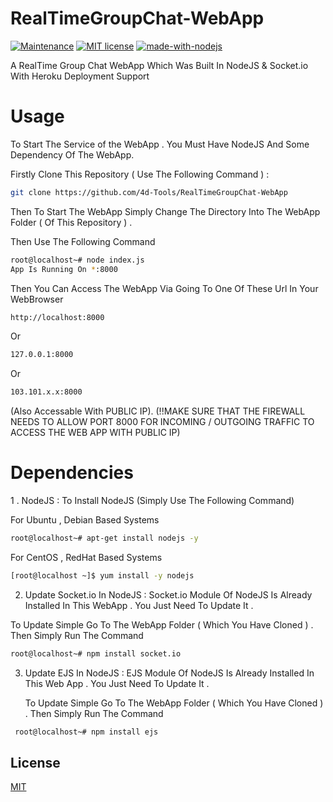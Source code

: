 # RealTimeGroupChat-WebApp
 
[![Maintenance](https://img.shields.io/badge/Maintained%3F-yes-green.svg)](https://Anubhab.xyz)
[![MIT license](https://img.shields.io/badge/License-MIT-blue.svg)](https://lbesson.mit-license.org/)
[![made-with-nodejs](https://img.shields.io/badge/Made%20with-NodeJS-1f425f.svg)](https://www.nodejs.org/)

A RealTime Group Chat WebApp Which Was Built In NodeJS & Socket.io With Heroku Deployment Support

# Usage 

To Start The Service of the WebApp . You Must Have NodeJS And Some Dependency Of The WebApp.

Firstly Clone This Repository ( Use The Following Command ) :

```bash
git clone https://github.com/4d-Tools/RealTimeGroupChat-WebApp
```

Then To Start The WebApp Simply Change The Directory Into The WebApp Folder ( Of This Repository ) .

Then Use The Following Command 

```bash
root@localhost~# node index.js
App Is Running On *:8000
```

Then You Can Access The WebApp Via Going To One Of These Url In Your WebBrowser

```bash
http://localhost:8000 
```
Or 

```bash
127.0.0.1:8000
```
Or

```bash
103.101.x.x:8000 
``` 
(Also Accessable With PUBLIC IP).
(!!MAKE SURE THAT THE FIREWALL NEEDS TO ALLOW PORT 8000 FOR INCOMING / OUTGOING TRAFFIC TO ACCESS THE WEB APP WITH PUBLIC IP)

# Dependencies

1 . NodeJS : To Install NodeJS (Simply Use The Following Command)

 For Ubuntu , Debian Based Systems
 ```bash 
root@localhost~# apt-get install nodejs -y
```
 For CentOS , RedHat Based Systems
```bash
[root@localhost ~]$ yum install -y nodejs
```

2. Update Socket.io In NodeJS : Socket.io Module Of NodeJS Is Already Installed In This WebApp . You Just Need To Update It .
   
  To Update Simple Go To The WebApp Folder ( Which You Have Cloned ) . Then Simply Run The Command
  ```bash
root@localhost~# npm install socket.io
```

3. Update EJS In NodeJS : EJS Module Of NodeJS Is Already Installed In This Web App . You Just Need To Update It .

   To Update Simple Go To The WebApp Folder ( Which You Have Cloned ) . Then Simply Run The Command
```bash
 root@localhost~# npm install ejs
```
    
## License
[MIT](https://choosealicense.com/licenses/mit/)


